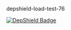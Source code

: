 depshield-load-test-76

[![DepShield Badge](https://cpeters2.dev.depshield.sonatype.org/badges/depshield-load-cpeters2d/depshield-load-test-76/depshield.svg)](https://sonatype.github.io/depshield-github-pages)

